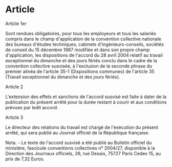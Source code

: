 # Article

  
 Article 1er  
  
 Sont rendues obligatoires, pour tous les employeurs et tous les salariés compris dans le champ d'application de la convention collective nationale des bureaux d'études techniques, cabinets d'ingénieurs-conseils, sociétés de conseil du 15 décembre 1987 modifiée et dans son propre champ d'application, les dispositions de l'accord du 28 avril 2004 relatif au travail exceptionnel du dimanche et des jours fériés conclu dans le cadre de la convention collective susvisée, à l'exclusion de la seconde phrase du premier alinéa de l'article 35-1 (Dispositions communes) de l'article 35 (Travail exceptionnel du dimanche et des jours fériés).  
  
 Article 2  
  
 L'extension des effets et sanctions de l'accord susvisé est faite à dater de la publication du présent arrêté pour la durée restant à courir et aux conditions prévues par ledit accord.  
  
 Article 3  
  
 Le directeur des relations du travail est chargé de l'exécution du présent arrêté, qui sera publié au Journal officiel de la République française.  
  
 Nota. - Le texte de l'accord susvisé a été publié au Bulletin officiel du ministère, fascicule conventions collectives n° 2004/27, disponible à la Direction des Journaux officiels, 26, rue Desaix, 75727 Paris Cedex 15, au prix de 7,32 Euros.  
